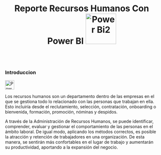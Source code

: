 
<div align="center">

# Reporte Recursos Humanos Con Power BI <img src="https://1000logos.net/wp-content/uploads/2022/08/Microsoft-Power-BI-Logo-768x432.png" alt="Power Bi2" width="100"/>

</div>

<br/><br/>

### Introduccion &nbsp;&nbsp;&nbsp;&nbsp;&nbsp;&nbsp;&nbsp;&nbsp;&nbsp;&nbsp;

<img src="https://cdn-icons-png.flaticon.com/512/3891/3891613.png" alt="Power Bi2" width="30"/>




Los recursos humanos son un departamento dentro de las empresas en el que se gestiona todo lo relacionado con las personas que trabajan en ella. Esto incluiría desde el reclutamiento, selección, contratación, onboarding o bienvenida, formación, promoción, nóminas y despidos.

A través de la Administración de Recursos Humanos, se puede identificar, comprender, evaluar y gestionar el comportamiento de las personas en el ámbito laboral. De igual modo, aplicando los métodos correctos, es posible la atracción y retención de trabajadores en una organización. De esta manera, se sentirán más confortables en el lugar de trabajo y aumentarán su productividad, aportando a la expansión del negocio.

